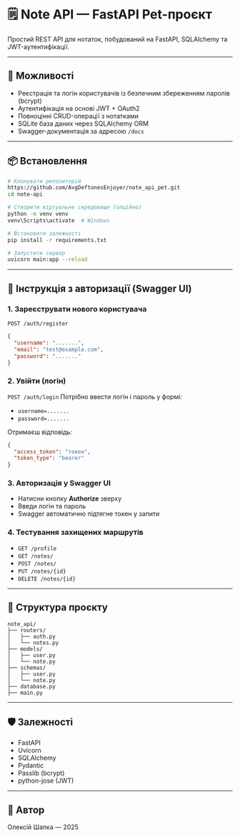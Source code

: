 # 🗒️ Note API — FastAPI Pet-проєкт

Простий REST API для нотаток, побудований на FastAPI, SQLAlchemy та JWT-аутентифікації.

---

## 🚀 Можливості
- Реєстрація та логін користувачів із безпечним збереженням паролів (bcrypt)
- Аутентифікація на основі JWT + OAuth2
- Повноцінні CRUD-операції з нотатками
- SQLite база даних через SQLAlchemy ORM
- Swagger-документація за адресою `/docs`

---

## 📦 Встановлення

```bash
# Клонувати репозиторій
https://github.com/AvgDeftonesEnjoyer/note_api_pet.git
cd note-api

# Створити віртуальне середовище (опційно)
python -m venv venv
venv\Scripts\activate  # Windows

# Встановити залежності
pip install -r requirements.txt

# Запустити сервер
uvicorn main:app --reload
```

---

## 🔐 Інструкція з авторизації (Swagger UI)

### 1. Зареєструвати нового користувача
`POST /auth/register`
```json
{
  "username": ".......",
  "email": "test@example.com",
  "password": "......."
}
```

### 2. Увійти (логін)
`POST /auth/login`
Потрібно ввести логін і пароль у формі:
- `username=.......`
- `password=.......`

Отримаєш відповідь:
```json
{
  "access_token": "токен",
  "token_type": "bearer"
}
```

### 3. Авторизація у Swagger UI
- Натисни кнопку **Authorize** зверху
- Введи логін та пароль
- Swagger автоматично підтягне токен у запити

### 4. Тестування захищених маршрутів
- `GET /profile`
- `GET /notes/`
- `POST /notes/`
- `PUT /notes/{id}`
- `DELETE /notes/{id}`

---

## 📁 Структура проєкту
```
note_api/
├── routers/
│   ├── auth.py
│   └── notes.py
├── models/
│   ├── user.py
│   └── note.py
├── schemas/
│   ├── user.py
│   └── note.py
├── database.py
├── main.py
```

---

## 🛡 Залежності
- FastAPI
- Uvicorn
- SQLAlchemy
- Pydantic
- Passlib (bcrypt)
- python-jose (JWT)

---

## 💬 Автор
Олексій Шапка — 2025
